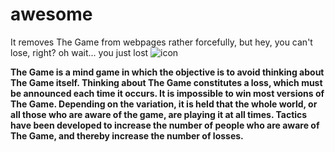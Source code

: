 # awesome
It removes The Game from webpages rather forcefully, but hey, you can't lose, right? oh wait... you just lost
![icon](https://github.com/user-attachments/assets/d68563b1-ba2c-4665-bf3c-f6e98f51a863)


**The Game is a mind game in which the objective is to avoid thinking about The Game itself. Thinking about The Game constitutes a loss, which must be announced each time it occurs. It is impossible to win most versions of The Game. Depending on the variation, it is held that the whole world, or all those who are aware of the game, are playing it at all times. Tactics have been developed to increase the number of people who are aware of The Game, and thereby increase the number of losses.**
